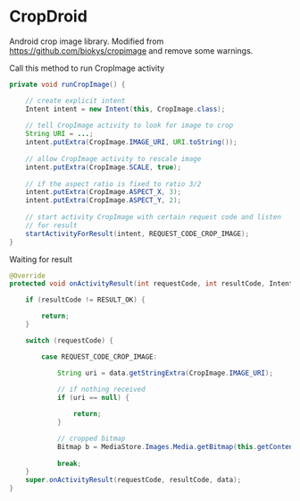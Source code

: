 CropDroid
=========================

Android crop image library. Modified from https://github.com/biokys/cropimage and remove some warnings.

Call this method to run CropImage activity
```java
private void runCropImage() {

    // create explicit intent
    Intent intent = new Intent(this, CropImage.class);
    
    // tell CropImage activity to look for image to crop 
    String URI = ...;
    intent.putExtra(CropImage.IMAGE_URI, URI.toString());
    
    // allow CropImage activity to rescale image
    intent.putExtra(CropImage.SCALE, true);
    
    // if the aspect ratio is fixed to ratio 3/2
    intent.putExtra(CropImage.ASPECT_X, 3);
    intent.putExtra(CropImage.ASPECT_Y, 2);
    
    // start activity CropImage with certain request code and listen
    // for result
    startActivityForResult(intent, REQUEST_CODE_CROP_IMAGE);
}
```

Waiting for result
```java
@Override
protected void onActivityResult(int requestCode, int resultCode, Intent data) {

    if (resultCode != RESULT_OK) {

        return;
    }  

    switch (requestCode) {

        case REQUEST_CODE_CROP_IMAGE:

            String uri = data.getStringExtra(CropImage.IMAGE_URI);
            
            // if nothing received
            if (uri == null) {

                return;
            }

            // cropped bitmap
            Bitmap b = MediaStore.Images.Media.getBitmap(this.getContentResolver(), Uri.parse(uri);
            
            break;
    }
    super.onActivityResult(requestCode, resultCode, data);
}
```
